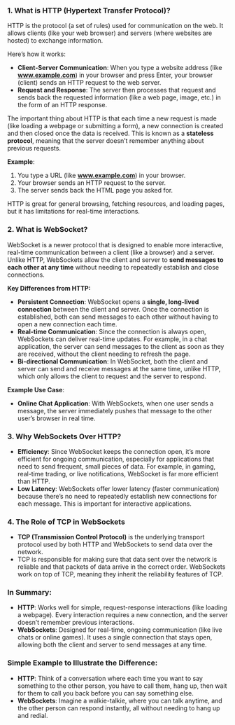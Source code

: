 

### 1. **What is HTTP (Hypertext Transfer Protocol)?**

HTTP is the protocol (a set of rules) used for communication on the web. It allows clients (like your web browser) and servers (where websites are hosted) to exchange information. 

Here’s how it works:

- **Client-Server Communication**: When you type a website address (like **www.example.com**) in your browser and press Enter, your browser (client) sends an HTTP request to the web server.
- **Request and Response**: The server then processes that request and sends back the requested information (like a web page, image, etc.) in the form of an HTTP response.

The important thing about HTTP is that each time a new request is made (like loading a webpage or submitting a form), a new connection is created and then closed once the data is received. This is known as a **stateless protocol**, meaning that the server doesn’t remember anything about previous requests.

**Example**: 
1. You type a URL (like **www.example.com**) in your browser.
2. Your browser sends an HTTP request to the server.
3. The server sends back the HTML page you asked for.

HTTP is great for general browsing, fetching resources, and loading pages, but it has limitations for real-time interactions.

### 2. **What is WebSocket?**

WebSocket is a newer protocol that is designed to enable more interactive, real-time communication between a client (like a browser) and a server. Unlike HTTP, WebSockets allow the client and server to **send messages to each other at any time** without needing to repeatedly establish and close connections.

**Key Differences from HTTP:**
- **Persistent Connection**: WebSocket opens a **single, long-lived connection** between the client and server. Once the connection is established, both can send messages to each other without having to open a new connection each time.
- **Real-time Communication**: Since the connection is always open, WebSockets can deliver real-time updates. For example, in a chat application, the server can send messages to the client as soon as they are received, without the client needing to refresh the page.
- **Bi-directional Communication**: In WebSocket, both the client and server can send and receive messages at the same time, unlike HTTP, which only allows the client to request and the server to respond.

**Example Use Case**: 
- **Online Chat Application**: With WebSockets, when one user sends a message, the server immediately pushes that message to the other user’s browser in real time.

### 3. **Why WebSockets Over HTTP?**

- **Efficiency**: Since WebSocket keeps the connection open, it’s more efficient for ongoing communication, especially for applications that need to send frequent, small pieces of data. For example, in gaming, real-time trading, or live notifications, WebSocket is far more efficient than HTTP.
- **Low Latency**: WebSockets offer lower latency (faster communication) because there’s no need to repeatedly establish new connections for each message. This is important for interactive applications.

### 4. **The Role of TCP in WebSockets**

- **TCP (Transmission Control Protocol)** is the underlying transport protocol used by both HTTP and WebSockets to send data over the network.
- TCP is responsible for making sure that data sent over the network is reliable and that packets of data arrive in the correct order. WebSockets work on top of TCP, meaning they inherit the reliability features of TCP.

### In Summary:
- **HTTP**: Works well for simple, request-response interactions (like loading a webpage). Every interaction requires a new connection, and the server doesn’t remember previous interactions.
- **WebSockets**: Designed for real-time, ongoing communication (like live chats or online games). It uses a single connection that stays open, allowing both the client and server to send messages at any time.

### Simple Example to Illustrate the Difference:
- **HTTP**: Think of a conversation where each time you want to say something to the other person, you have to call them, hang up, then wait for them to call you back before you can say something else.
- **WebSockets**: Imagine a walkie-talkie, where you can talk anytime, and the other person can respond instantly, all without needing to hang up and redial.

